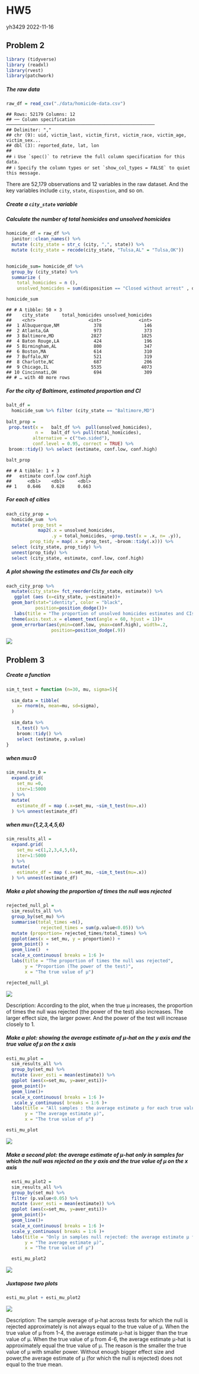 HW5
================
yh3429
2022-11-16

## Problem 2

``` r
library (tidyverse)
library (readxl)
library(rvest)
library(patchwork)
```

##### The raw data

``` r
raw_df = read_csv("./data/homicide-data.csv") 
```

    ## Rows: 52179 Columns: 12
    ## ── Column specification ────────────────────────────────────────────────────────
    ## Delimiter: ","
    ## chr (9): uid, victim_last, victim_first, victim_race, victim_age, victim_sex...
    ## dbl (3): reported_date, lat, lon
    ## 
    ## ℹ Use `spec()` to retrieve the full column specification for this data.
    ## ℹ Specify the column types or set `show_col_types = FALSE` to quiet this message.

There are 52,179 observations and 12 variables in the raw dataset. And
the key variables include `city`, `state`, `dispostion`, and so on.

##### Create a `city_state` variable

##### Calculate the number of total homicides and unsolved homicides

``` r
homicide_df = raw_df %>%
  janitor::clean_names() %>% 
  mutate (city_state = str_c (city, ",", state)) %>% 
  mutate (city_state = recode(city_state, "Tulsa,AL" = "Tulsa,OK"))
 

homicide_sum= homicide_df %>% 
  group_by (city_state) %>% 
  summarize ( 
    total_homicides = n (),
    unsolved_homicides = sum(disposition == "Closed without arrest" , disposition== "Open/No arrest"))

homicide_sum 
```

    ## # A tibble: 50 × 3
    ##    city_state     total_homicides unsolved_homicides
    ##    <chr>                    <int>              <int>
    ##  1 Albuquerque,NM             378                146
    ##  2 Atlanta,GA                 973                373
    ##  3 Baltimore,MD              2827               1825
    ##  4 Baton Rouge,LA             424                196
    ##  5 Birmingham,AL              800                347
    ##  6 Boston,MA                  614                310
    ##  7 Buffalo,NY                 521                319
    ##  8 Charlotte,NC               687                206
    ##  9 Chicago,IL                5535               4073
    ## 10 Cincinnati,OH              694                309
    ## # … with 40 more rows

##### For the city of Baltimore, estimated proportion and CI

``` r
balt_df =
  homicide_sum %>% filter (city_state == "Baltimore,MD") 
  
balt_prop =
 prop.test(x =   balt_df %>%  pull(unsolved_homicides), 
           n =   balt_df %>% pull(total_homicides), 
          alternative = c("two.sided"),
          conf.level = 0.95, correct = TRUE) %>% 
 broom::tidy() %>% select (estimate, conf.low, conf.high)

balt_prop
```

    ## # A tibble: 1 × 3
    ##   estimate conf.low conf.high
    ##      <dbl>    <dbl>     <dbl>
    ## 1    0.646    0.628     0.663

##### For each of cities

``` r
each_city_prop =
  homicide_sum  %>% 
  mutate( prop_test = 
            map2(.x = unsolved_homicides, 
                 .y = total_homicides, ~prop.test(x = .x, n= .y)),
         prop_tidy = map(.x = prop_test, ~broom::tidy(.x))) %>% 
  select (city_state, prop_tidy) %>% 
  unnest(prop_tidy) %>% 
  select (city_state, estimate, conf.low, conf.high)
```

##### A plot showing the estimates and CIs for each city

``` r
each_city_prop %>% 
  mutate(city_state= fct_reorder(city_state, estimate)) %>% 
   ggplot (aes (x=city_state, y=estimate))+
  geom_bar(stat="identity", color = "black",
           position=position_dodge())+ 
   labs(title = "The proportion of unsolved homicides estimates and CIs for each city") +
  theme(axis.text.x = element_text(angle = 60, hjust = 1))+
  geom_errorbar(aes(ymin=conf.low, ymax=conf.high), width=.2,
                 position=position_dodge(.9))
```

![](hw5_files/figure-gfm/unnamed-chunk-6-1.png)<!-- -->

## Problem 3

##### Create a function

``` r
sim_t_test = function (n=30, mu, sigma=5){
  
  sim_data = tibble(
    x= rnorm(n, mean=mu, sd=sigma),
  )
  
  sim_data %>% 
    t.test() %>% 
    broom::tidy() %>% 
    select (estimate, p.value)
}
```

##### when mu=0

``` r
sim_results_0 = 
  expand.grid(
    set_mu =0,
    iter=1:5000
  ) %>% 
  mutate(
    estimate_df = map (.x=set_mu, ~sim_t_test(mu=.x))
  ) %>% unnest(estimate_df)
```

##### when mu={1,2,3,4,5,6}

``` r
sim_results_all = 
  expand.grid(
    set_mu =c(1,2,3,4,5,6),
    iter=1:5000
  ) %>% 
  mutate(
    estimate_df = map (.x=set_mu, ~sim_t_test(mu=.x))
  ) %>% unnest(estimate_df)
```

##### Make a plot showing the proportion of times the null was rejected

``` r
rejected_null_pl =
  sim_results_all %>% 
  group_by(set_mu) %>% 
  summarise(total_times =n(),
             rejected_times = sum(p.value<0.05)) %>% 
  mutate (proportion= rejected_times/total_times) %>% 
  ggplot(aes(x = set_mu, y = proportion)) +
  geom_point() +
  geom_line()  +
  scale_x_continuous( breaks = 1:6 )+
  labs(title = "The proportion of times the null was rejected",
       y = "Proportion (The power of the test)",
       x = "The true value of μ") 

rejected_null_pl
```

![](hw5_files/figure-gfm/unnamed-chunk-10-1.png)<!-- -->

Description: According to the plot, when the true μ increases, the
proportion of times the null was rejected (the power of the test) also
increases. The larger effect size, the larger power. And the power of
the test will increase closely to 1.

##### Make a plot: showing the average estimate of μ-hat on the y axis and the true value of μ on the x axis

``` r
esti_mu_plot =
  sim_results_all %>% 
  group_by(set_mu) %>% 
  mutate (aver_esti = mean(estimate)) %>% 
  ggplot (aes(x=set_mu, y=aver_esti))+
  geom_point()+
  geom_line()+
  scale_x_continuous( breaks = 1:6 )+
   scale_y_continuous( breaks = 1:6 )+
  labs(title = "All samples : the average estimate μ for each true value of μ",
       y = "The average estimate μ)",
       x = "The true value of μ")

esti_mu_plot
```

![](hw5_files/figure-gfm/unnamed-chunk-11-1.png)<!-- -->

##### Make a second plot: the average estimate of μ-hat only in samples for which the null was rejected on the y axis and the true value of μ on the x axis

``` r
  esti_mu_plot2 =
  sim_results_all %>% 
  group_by(set_mu) %>% 
  filter (p.value<0.05) %>% 
  mutate (aver_esti = mean(estimate)) %>% 
  ggplot (aes(x=set_mu, y=aver_esti))+
  geom_point()+
  geom_line()+
  scale_x_continuous( breaks = 1:6 )+
  scale_y_continuous( breaks = 1:6 )+
  labs(title = "Only in samples null rejected: the average estimate μ for each true value of μ",
       y = "The average estimate μ)",
       x = "The true value of μ")

  esti_mu_plot2
```

![](hw5_files/figure-gfm/unnamed-chunk-12-1.png)<!-- -->

##### Juxtapose two plots

``` r
esti_mu_plot + esti_mu_plot2
```

![](hw5_files/figure-gfm/unnamed-chunk-13-1.png)<!-- -->

Description: The sample average of μ-hat across tests for which the null
is rejected approximately is not always equal to the true value of μ.
When the true value of μ from 1-4, the average estimate μ-hat is bigger
than the true value of μ. When the true value of μ from 4-6, the average
estimate μ-hat is approximately equal the true value of μ. The reason is
the smaller the true value of μ with smaller power. Without enough
bigger effect size and power,the average estimate of μ (for which the
null is rejected) does not equal to the true mean.
